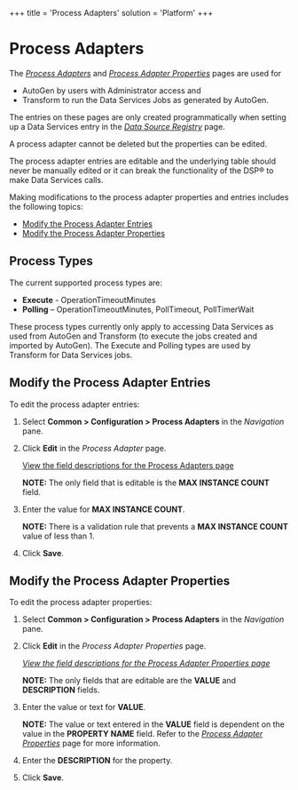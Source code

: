 +++
title = 'Process Adapters'
solution = 'Platform'
+++

# Process Adapters

The <span style="font-style: italic;">[Process Adapters](#)</span> and
<span style="font-style: italic;">[Process Adapter
Properties](../Page_Desc/Process_Adapter_Properties.htm)</span> pages
are used for

  - AutoGen by users with Administrator access and
  - Transform to run the Data Services Jobs as generated by AutoGen.

The entries on these pages are only created programmatically when
setting up a Data Services entry in the *[Data Source
Registry](../Page_Desc/Data_Source_Registry_H.htm)* page.

A process adapter cannot be deleted but the properties can be edited.

The process adapter entries are editable and the underlying table should
never be manually edited or it can break the functionality of the DSP®
to make Data Services calls.

Making modifications to the process adapter properties and entries
includes the following topics:

  - [Modify the Process Adapter
    Entries](#Modify_the_Process_Adapter_Entries)
  - [Modify the Process Adapter
    Properties](#Modify_the_Process_Adapter_Properties)

## Process Types

The current supported process types are:

  - **Execute** - OperationTimeoutMinutes
  - **Polling** – OperationTimeoutMinutes, PollTimeout, PollTimerWait

These process types currently only apply to accessing Data Services as
used from AutoGen and Transform (to execute the jobs created and
imported by AutoGen). The Execute and Polling types are used by
Transform for Data Services
jobs.

## <span id="Modify_the_Process_Adapter_Entries"></span>Modify the Process Adapter Entries

To edit the process adapter entries:

1.  Select **Common \> Configuration \> Process Adapters** in the
    <span style="font-style: italic;">Navigation</span> pane.

2.  Click **Edit** in the *Process Adapter* page.
    
    [View the field descriptions for the Process Adapters
    page](../Page_Desc/Process_Adapter.htm)
    
    **NOTE:** The only field that is editable is the **MAX INSTANCE
    COUNT** field.

3.  Enter the value for **MAX INSTANCE COUNT**.
    
    **NOTE:** There is a validation rule that prevents a **MAX INSTANCE
    COUNT** value of less than 1.

4.  Click
**Save**.

## <span id="Modify_the_Process_Adapter_Properties"></span>Modify the Process Adapter Properties

To edit the process adapter properties:

1.  Select **Common \> Configuration \> Process Adapters** in the
    <span style="font-style: italic;">Navigation</span> pane.

2.  Click **Edit** in the *Process Adapter Properties* page.
    
    *[View the field descriptions for the Process Adapter Properties
    page](../Page_Desc/Process_Adapter_Properties.htm)*
    
    **NOTE:** The only fields that are editable are the **VALUE** and
    **DESCRIPTION** fields.

3.  Enter the value or text for **VALUE**.
    
    **NOTE:** The value or text entered in the **VALUE** field is
    dependent on the value in the **PROPERTY NAME** field. Refer to the
    *[Process Adapter
    Properties](../Page_Desc/Process_Adapter_Properties.htm)* page for
    more information.

4.  Enter the **DESCRIPTION** for the property.

5.  Click **Save**.
